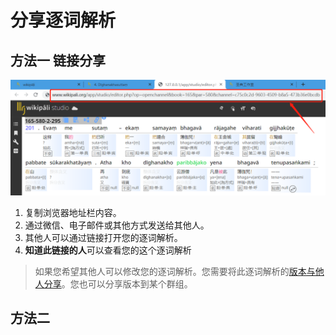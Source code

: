 # 分享逐词解析

## 方法一 链接分享

![wbw](imgs/wbw1.png)

1. 复制浏览器地址栏内容。
1. 通过微信、电子邮件或其他方式发送给其他人。
1. 其他人可以通过链接打开您的逐词解析。
1. **知道此链接的人**可以查看您的这个逐词解析


> 如果您希望其他人可以修改您的逐词解析。您需要将此逐词解析的[版本与他人分享](channel.md)。您也可以分享版本到某个群组。

## 方法二 